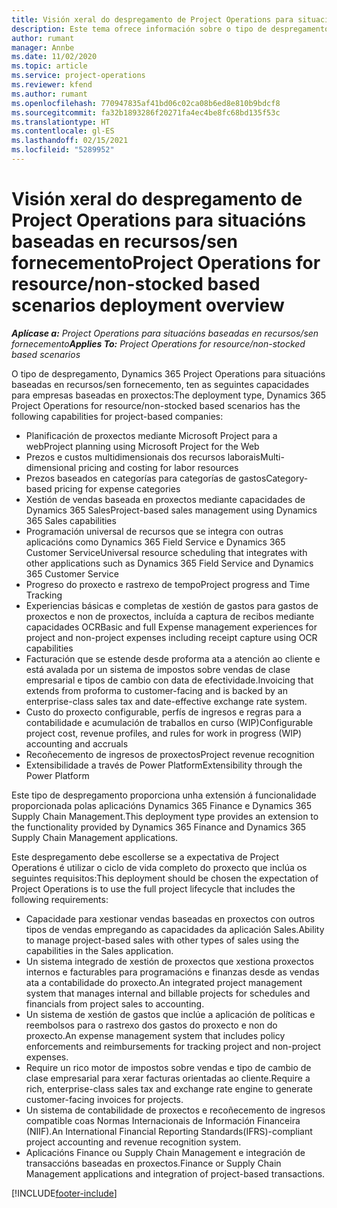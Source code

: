 ```yaml
---
title: Visión xeral do despregamento de Project Operations para situacións baseadas en recursos/sen fornecemento
description: Este tema ofrece información sobre o tipo de despregamento, Project Operations para situacións baseadas en recursos/sen fornecemento.
author: rumant
manager: Annbe
ms.date: 11/02/2020
ms.topic: article
ms.service: project-operations
ms.reviewer: kfend
ms.author: rumant
ms.openlocfilehash: 770947835af41bd06c02ca08b6ed8e810b9bdcf8
ms.sourcegitcommit: fa32b1893286f20271fa4ec4be8fc68bd135f53c
ms.translationtype: HT
ms.contentlocale: gl-ES
ms.lasthandoff: 02/15/2021
ms.locfileid: "5289952"
---
```

# <a name="project-operations-for-resourcenon-stocked-based-scenarios-deployment-overview"></a><span data-ttu-id="f57d9-103">Visión xeral do despregamento de Project Operations para situacións baseadas en recursos/sen fornecemento</span><span class="sxs-lookup"><span data-stu-id="f57d9-103">Project Operations for resource/non-stocked based scenarios deployment overview</span></span>

<span data-ttu-id="f57d9-104">_**Aplícase a:** Project Operations para situacións baseadas en recursos/sen fornecemento_</span><span class="sxs-lookup"><span data-stu-id="f57d9-104">_**Applies To:** Project Operations for resource/non-stocked based scenarios_</span></span>

<span data-ttu-id="f57d9-105">O tipo de despregamento, Dynamics 365 Project Operations para situacións baseadas en recursos/sen fornecemento, ten as seguintes capacidades para empresas baseadas en proxectos:</span><span class="sxs-lookup"><span data-stu-id="f57d9-105">The deployment type, Dynamics 365 Project Operations for resource/non-stocked based scenarios has the following capabilities for project-based companies:</span></span>

- <span data-ttu-id="f57d9-106">Planificación de proxectos mediante Microsoft Project para a web</span><span class="sxs-lookup"><span data-stu-id="f57d9-106">Project planning using Microsoft Project for the Web</span></span>
- <span data-ttu-id="f57d9-107">Prezos e custos multidimensionais dos recursos laborais</span><span class="sxs-lookup"><span data-stu-id="f57d9-107">Multi-dimensional pricing and costing for labor resources</span></span>
- <span data-ttu-id="f57d9-108">Prezos baseados en categorías para categorías de gastos</span><span class="sxs-lookup"><span data-stu-id="f57d9-108">Category-based pricing for expense categories</span></span>
- <span data-ttu-id="f57d9-109">Xestión de vendas baseada en proxectos mediante capacidades de Dynamics 365 Sales</span><span class="sxs-lookup"><span data-stu-id="f57d9-109">Project-based sales management using Dynamics 365 Sales capabilities</span></span>
- <span data-ttu-id="f57d9-110">Programación universal de recursos que se integra con outras aplicacións como Dynamics 365 Field Service e Dynamics 365 Customer Service</span><span class="sxs-lookup"><span data-stu-id="f57d9-110">Universal resource scheduling that integrates with other applications such as Dynamics 365 Field Service and Dynamics 365 Customer Service</span></span>
- <span data-ttu-id="f57d9-111">Progreso do proxecto e rastrexo de tempo</span><span class="sxs-lookup"><span data-stu-id="f57d9-111">Project progress and Time Tracking</span></span>
- <span data-ttu-id="f57d9-112">Experiencias básicas e completas de xestión de gastos para gastos de proxectos e non de proxectos, incluída a captura de recibos mediante capacidades OCR</span><span class="sxs-lookup"><span data-stu-id="f57d9-112">Basic and full Expense management experiences for project and non-project expenses including receipt capture using OCR capabilities</span></span>
- <span data-ttu-id="f57d9-113">Facturación que se estende desde proforma ata a atención ao cliente e está avalada por un sistema de impostos sobre vendas de clase empresarial e tipos de cambio con data de efectividade.</span><span class="sxs-lookup"><span data-stu-id="f57d9-113">Invoicing that extends from proforma to customer-facing and is backed by an enterprise-class sales tax and date-effective exchange rate system.</span></span>
- <span data-ttu-id="f57d9-114">Custo do proxecto configurable, perfís de ingresos e regras para a contabilidade e acumulación de traballos en curso (WIP)</span><span class="sxs-lookup"><span data-stu-id="f57d9-114">Configurable project cost, revenue profiles, and rules for work in progress (WIP) accounting and accruals</span></span>
- <span data-ttu-id="f57d9-115">Recoñecemento de ingresos de proxectos</span><span class="sxs-lookup"><span data-stu-id="f57d9-115">Project revenue recognition</span></span>
- <span data-ttu-id="f57d9-116">Extensibilidade a través de Power Platform</span><span class="sxs-lookup"><span data-stu-id="f57d9-116">Extensibility through the Power Platform</span></span>

<span data-ttu-id="f57d9-117">Este tipo de despregamento proporciona unha extensión á funcionalidade proporcionada polas aplicacións Dynamics 365 Finance e Dynamics 365 Supply Chain Management.</span><span class="sxs-lookup"><span data-stu-id="f57d9-117">This deployment type provides an extension to the functionality provided by Dynamics 365 Finance and Dynamics 365 Supply Chain Management applications.</span></span>

<span data-ttu-id="f57d9-118">Este despregamento debe escollerse se a expectativa de Project Operations é utilizar o ciclo de vida completo do proxecto que inclúa os seguintes requisitos:</span><span class="sxs-lookup"><span data-stu-id="f57d9-118">This deployment should be chosen the expectation of Project Operations is to use the full project lifecycle that includes the following requirements:</span></span>

- <span data-ttu-id="f57d9-119">Capacidade para xestionar vendas baseadas en proxectos con outros tipos de vendas empregando as capacidades da aplicación Sales.</span><span class="sxs-lookup"><span data-stu-id="f57d9-119">Ability to manage project-based sales with other types of sales using the capabilities in the Sales application.</span></span>
- <span data-ttu-id="f57d9-120">Un sistema integrado de xestión de proxectos que xestiona proxectos internos e facturables para programacións e finanzas desde as vendas ata a contabilidade do proxecto.</span><span class="sxs-lookup"><span data-stu-id="f57d9-120">An integrated project management system that manages internal and billable projects for schedules and financials from project sales to accounting.</span></span>
- <span data-ttu-id="f57d9-121">Un sistema de xestión de gastos que inclúe a aplicación de políticas e reembolsos para o rastrexo dos gastos do proxecto e non do proxecto.</span><span class="sxs-lookup"><span data-stu-id="f57d9-121">An expense management system that includes policy enforcements and reimbursements for tracking project and non-project expenses.</span></span>
- <span data-ttu-id="f57d9-122">Require un rico motor de impostos sobre vendas e tipo de cambio de clase empresarial para xerar facturas orientadas ao cliente.</span><span class="sxs-lookup"><span data-stu-id="f57d9-122">Require a rich, enterprise-class sales tax and exchange rate engine to generate customer-facing invoices for projects.</span></span>
- <span data-ttu-id="f57d9-123">Un sistema de contabilidade de proxectos e recoñecemento de ingresos compatible coas Normas Internacionais de Información Financeira (NIIF).</span><span class="sxs-lookup"><span data-stu-id="f57d9-123">An International Financial Reporting Standards(IFRS)-compliant project accounting and revenue recognition system.</span></span>
- <span data-ttu-id="f57d9-124">Aplicacións Finance ou Supply Chain Management e integración de transaccións baseadas en proxectos.</span><span class="sxs-lookup"><span data-stu-id="f57d9-124">Finance or Supply Chain Management applications and integration of project-based transactions.</span></span>


[!INCLUDE[footer-include](../includes/footer-banner.md)]